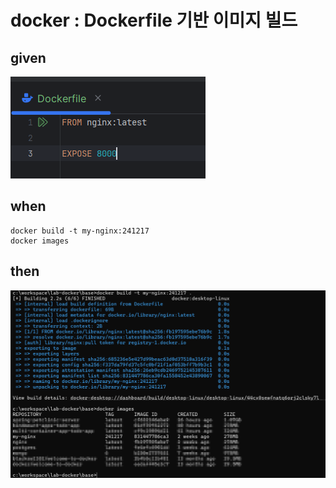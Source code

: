 
# docker : Dockerfile 기반 이미지 빌드 

## given

![img_28.png](..%2F..%2Fimages%2Fimg_28.png)

## when

```
docker build -t my-nginx:241217
docker images
```

## then

![img_29.png](..%2F..%2Fimages%2Fimg_29.png)